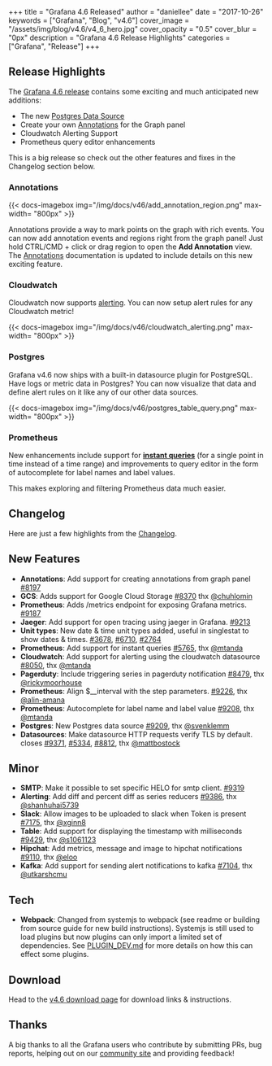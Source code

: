+++
title = "Grafana 4.6 Released"
author = "daniellee"
date = "2017-10-26"
keywords = ["Grafana", "Blog", "v4.6"]
cover_image = "/assets/img/blog/v4.6/v4_6_hero.jpg"
cover_opacity = "0.5"
cover_blur = "0px"
description = "Grafana 4.6 Release Highlights"
categories = ["Grafana", "Release"]
+++

## Release Highlights

The [Grafana 4.6 release](https://grafana.com/grafana/download) contains some exciting and much anticipated new additions:

- The new [Postgres Data Source](http://docs.grafana.org/features/datasources/postgres/)
- Create your own [Annotations](http://docs.grafana.org/reference/annotations) for the Graph panel
- Cloudwatch Alerting Support
- Prometheus query editor enhancements

This is a big release so check out the other features and fixes in the Changelog section below.

### Annotations

{{< docs-imagebox img="/img/docs/v46/add_annotation_region.png"  max-width= "800px" >}}

Annotations provide a way to mark points on the graph with rich events. You can now add annotation events and regions right from the graph panel! Just hold CTRL/CMD + click or drag region to open the **Add Annotation** view. The
[Annotations](http://docs.grafana.org/reference/annotations) documentation is updated to include details on this new exciting feature.

### Cloudwatch

Cloudwatch now supports [alerting](http://docs.grafana.org/alerting/rules/). You can now setup alert rules for any Cloudwatch metric!

{{< docs-imagebox img="/img/docs/v46/cloudwatch_alerting.png"  max-width= "800px" >}}

### Postgres

Grafana v4.6 now ships with a built-in datasource plugin for PostgreSQL. Have logs or metric data in Postgres? You can now visualize that data and
define alert rules on it like any of our other data sources.

{{< docs-imagebox img="/img/docs/v46/postgres_table_query.png"  max-width= "800px" >}}

### Prometheus

New enhancements include support for [**instant queries**](https://prometheus.io/docs/querying/api/#instant-queries) (for a single point in time instead of a time range) and improvements to query editor in the form of autocomplete for label names and label values.

This makes exploring and filtering Prometheus data much easier.

## Changelog

Here are just a few highlights from the [Changelog](https://github.com/grafana/grafana/blob/master/CHANGELOG.md#460-2017-10-26).

## New Features

* **Annotations**: Add support for creating annotations from graph panel [#8197](https://github.com/grafana/grafana/pull/8197)
* **GCS**: Adds support for Google Cloud Storage [#8370](https://github.com/grafana/grafana/issues/8370) thx [@chuhlomin](https://github.com/chuhlomin)
* **Prometheus**: Adds /metrics endpoint for exposing Grafana metrics. [#9187](https://github.com/grafana/grafana/pull/9187)
* **Jaeger**: Add support for open tracing using jaeger in Grafana. [#9213](https://github.com/grafana/grafana/pull/9213)
* **Unit types**: New date & time unit types added, useful in singlestat to show dates & times. [#3678](https://github.com/grafana/grafana/issues/3678), [#6710](https://github.com/grafana/grafana/issues/6710), [#2764](https://github.com/grafana/grafana/issues/2764)
* **Prometheus**: Add support for instant queries [#5765](https://github.com/grafana/grafana/issues/5765), thx [@mtanda](https://github.com/mtanda)
* **Cloudwatch**: Add support for alerting using the cloudwatch datasource [#8050](https://github.com/grafana/grafana/pull/8050), thx [@mtanda](https://github.com/mtanda)
* **Pagerduty**: Include triggering series in pagerduty notification [#8479](https://github.com/grafana/grafana/issues/8479), thx [@rickymoorhouse](https://github.com/rickymoorhouse)
* **Prometheus**: Align $__interval with the step parameters. [#9226](https://github.com/grafana/grafana/pull/9226), thx [@alin-amana](https://github.com/alin-amana)
* **Prometheus**: Autocomplete for label name and label value [#9208](https://github.com/grafana/grafana/pull/9208), thx [@mtanda](https://github.com/mtanda)
* **Postgres**: New Postgres data source [#9209](https://github.com/grafana/grafana/pull/9209), thx [@svenklemm](https://github.com/svenklemm)
* **Datasources**: Make datasource HTTP requests verify TLS by default. closes [#9371](https://github.com/grafana/grafana/issues/9371), [#5334](https://github.com/grafana/grafana/issues/5334), [#8812](https://github.com/grafana/grafana/issues/8812), thx [@mattbostock](https://github.com/mattbostock)

## Minor

* **SMTP**: Make it possible to set specific HELO for smtp client. [#9319](https://github.com/grafana/grafana/issues/9319)
* **Alerting**: Add diff and percent diff as series reducers [#9386](https://github.com/grafana/grafana/pull/9386), thx [@shanhuhai5739](https://github.com/shanhuhai5739)
* **Slack**: Allow images to be uploaded to slack when Token is present [#7175](https://github.com/grafana/grafana/issues/7175), thx [@xginn8](https://github.com/xginn8)
* **Table**: Add support for displaying the timestamp with milliseconds [#9429](https://github.com/grafana/grafana/pull/9429), thx [@s1061123](https://github.com/s1061123)
* **Hipchat**: Add metrics, message and image to hipchat notifications [#9110](https://github.com/grafana/grafana/issues/9110), thx [@eloo](https://github.com/eloo)
* **Kafka**: Add support for sending alert notifications to kafka [#7104](https://github.com/grafana/grafana/issues/7104), thx [@utkarshcmu](https://github.com/utkarshcmu)

## Tech

* **Webpack**: Changed from systemjs to webpack (see readme or building from source guide for new build instructions). Systemjs is still used to load plugins but now plugins can only import a limited set of dependencies. See [PLUGIN_DEV.md](https://github.com/grafana/grafana/blob/master/PLUGIN_DEV.md) for more details on how this can effect some plugins.

## Download

Head to the [v4.6 download page](https://grafana.com/grafana/download) for download links & instructions.

## Thanks

A big thanks to all the Grafana users who contribute by submitting PRs, bug reports, helping out on our [community site](https://community.grafana.com/) and providing feedback!